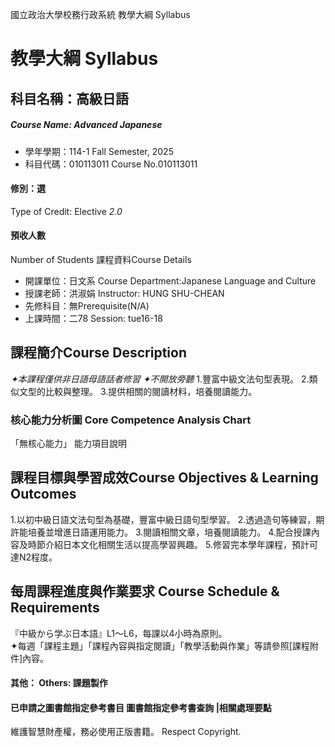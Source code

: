 國立政治大學校務行政系統 教學大綱 Syllabus
# 教學大綱 Syllabus
##  科目名稱：高級日語 
#####  Course Name: Advanced Japanese
  * 學年學期：114-1 Fall Semester, 2025 
  * 科目代碼：010113011 Course No.010113011
#### 修別：選
Type of Credit: Elective 
_2.0_
#### 預收人數
Number of Students
課程資料Course Details
  * 開課單位：日文系 Course Department:Japanese Language and Culture 
  * 授課老師：洪淑娟 Instructor: HUNG SHU-CHEAN 
  * 先修科目：無Prerequisite(N/A)
  * 上課時間：二78 Session: tue16-18
##  課程簡介Course Description
_✦本課程僅供非日語母語話者修習_
_✦不開放旁聽_
1.豐富中級文法句型表現。
2.類似文型的比較與整理。
3.提供相關的閱讀材料，培養閱讀能力。
###  核心能力分析圖 Core Competence Analysis Chart
「無核心能力」 
能力項目說明
##  課程目標與學習成效Course Objectives & Learning Outcomes 
1.以初中級日語文法句型為基礎，豐富中級日語句型學習。
2.透過造句等練習，期許能培養並增進日語運用能力。
3.閱讀相關文章，培養閱讀能力。
4.配合授課內容及時節介紹日本文化相關生活以提高學習興趣。
5.修習完本學年課程，預計可達N2程度。
##  每周課程進度與作業要求 Course Schedule & Requirements
『中級から学ぶ日本語』L1～L6，每課以4小時為原則。   
✦每週「課程主題」「課程內容與指定閱讀」「教學活動與作業」等請參照[課程附件]內容。
####  其他： Others: 課題製作 
####  已申請之圖書館指定參考書目  圖書館指定參考書查詢 |相關處理要點
維護智慧財產權，務必使用正版書籍。 Respect Copyright.